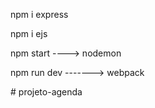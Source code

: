 npm i express

npm i ejs

npm start   ---->     nodemon

npm run dev      -------> webpack

#   p r o j e t o - a g e n d a  
 